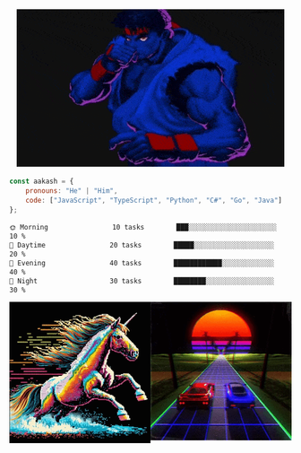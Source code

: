 <div align="center">
  <img src="https://raw.githubusercontent.com/aakashapoorv/aakashapoorv/main/assets/ryu.gif">
</div>

```javascript
const aakash = {
    pronouns: "He" | "Him",
    code: ["JavaScript", "TypeScript", "Python", "C#", "Go", "Java"]
};
```

```text
🌞 Morning                10 tasks        ███░░░░░░░░░░░░░░░░░░░░░░   10 % 
🌆 Daytime                20 tasks        █████░░░░░░░░░░░░░░░░░░░░   20 % 
🌃 Evening                40 tasks        ████████████░░░░░░░░░░░░░   40 % 
🌙 Night                  30 tasks        ████████░░░░░░░░░░░░░░░░░   30 % 
```

<img src="https://raw.githubusercontent.com/aakashapoorv/aakashapoorv/main/assets/retro.gif" align="right" width="50%">
<img src="https://raw.githubusercontent.com/aakashapoorv/aakashapoorv/main/assets/unicorn.gif" align="left" width="50%">

